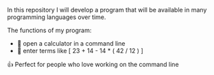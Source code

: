 In this repository I will develop a program that will be available in many programming languages ​​over time.

The functions of my program:

- 🟰 open a calculator in a command line
- 📲 enter terms like [ 23 + 14 - 14 * ( 42 / 12 ) ]

👍 Perfect for people who love working on the command line
